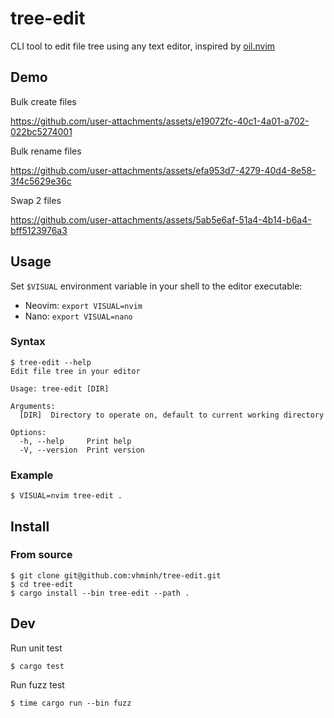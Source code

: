 # tree-edit

CLI tool to edit file tree using any text editor, inspired by [oil.nvim](https://github.com/stevearc/oil.nvim)

## Demo

Bulk create files

https://github.com/user-attachments/assets/e19072fc-40c1-4a01-a702-022bc5274001

Bulk rename files

https://github.com/user-attachments/assets/efa953d7-4279-40d4-8e58-3f4c5629e36c

Swap 2 files

https://github.com/user-attachments/assets/5ab5e6af-51a4-4b14-b6a4-bff5123976a3

## Usage
Set `$VISUAL` environment variable in your shell to the editor executable:
- Neovim: `export VISUAL=nvim`
- Nano: `export VISUAL=nano`

### Syntax
```console
$ tree-edit --help
Edit file tree in your editor

Usage: tree-edit [DIR]

Arguments:
  [DIR]  Directory to operate on, default to current working directory

Options:
  -h, --help     Print help
  -V, --version  Print version
```

### Example
```console
$ VISUAL=nvim tree-edit .
```

## Install
### From source
```console
$ git clone git@github.com:vhminh/tree-edit.git
$ cd tree-edit
$ cargo install --bin tree-edit --path .
```

## Dev
Run unit test
```console
$ cargo test
```
Run fuzz test
```console
$ time cargo run --bin fuzz
```
